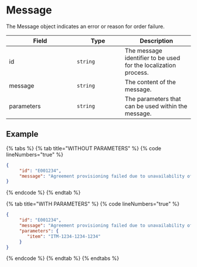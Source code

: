 # Message

The Message object indicates an error or reason for order failure.

<table><thead><tr><th width="169">Field</th><th width="115">Type</th><th>Description</th></tr></thead><tbody><tr><td>id</td><td><code>string</code></td><td>The message identifier to be used for the localization process.</td></tr><tr><td>message</td><td><code>string</code></td><td>The content of the message.</td></tr><tr><td>parameters</td><td><code>string</code></td><td>The parameters that can be used within the message.</td></tr></tbody></table>

## Example

{% tabs %}
{% tab title="WITHOUT PARAMETERS" %}
{% code lineNumbers="true" %}
```json
{
     "id": "E001234",
     "message": "Agreement provisioning failed due to unavailability of the item"
}
```
{% endcode %}
{% endtab %}

{% tab title="WITH PARAMETERS" %}
{% code lineNumbers="true" %}
```json
{
     "id": "E001234",
     "message": "Agreement provisioning failed due to unavailability of the item {{ item }}",
     "parameters": {
        "item": "ITM-1234-1234-1234"
     }
}
```
{% endcode %}
{% endtab %}
{% endtabs %}
